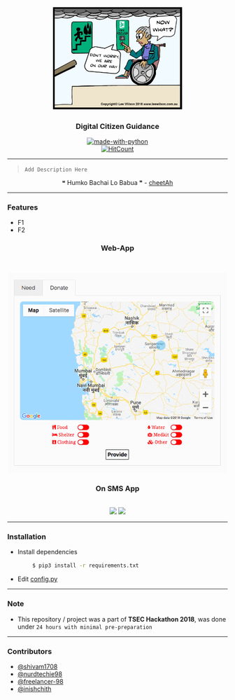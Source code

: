 <p align="center">
  <a href="" rel="noopener">
 <img width=300px src="evacuated.jpg"></a>
</p>

<h3 align="center">Digital Citizen Guidance</h3>

<div align="center">

[![made-with-python](https://img.shields.io/badge/Made%20with-Python-1f425f.svg)](https://www.python.org/)
<br>
[![HitCount](http://hits.dwyl.io/inishchith/digital.svg)](http://hits.dwyl.io/inishchith/digital)

</div>

---

> `Add Description Here`

<div align="center">
&#10077; Humko Bachai Lo Babua &#10078;  -  <a href ="https://github.com/shivam1708"> cheetAh </a>
</div>

---

### Features

- F1
- F2

<div align="center">

<h3 > Web-App  </h3>
<br>
<p align="center">
<img src ="maps-simulate.gif" width = 500px>
</p>

<h3> On SMS App  </h3>
<br>
<img src="./assets/sync-sub.gif" width=245px>
<img src="./assets/show-news.gif" width=245px>

</div>

---

### Installation

- Install dependencies

```sh
        $ pip3 install -r requirements.txt
```

- Edit [config.py](https://github.com/inishchith/digital/blob/master/App/config.py)

---

### Note

- This repository / project was a part of **TSEC Hackathon 2018**, was done under `24 hours with minimal pre-preparation`

---

### Contributors

- [@shivam1708](https://github.com/nurdtechie98)
- [@nurdtechie98](https://github.com/shivam1708)
- [@freelancer-98](https://github.com/Freelancer-98)
- [@inishchith](https://github.com/inishchith)

